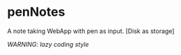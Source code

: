 # penNotes
A note taking WebApp with pen as input. [Disk as storage]


*WARNING: lazy coding style*
